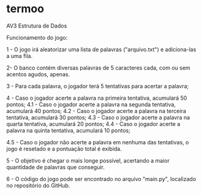 # termoo
AV3 Estrutura de Dados


Funcionamento do jogo:

1 - O jogo irá aleatorizar uma lista de palavras ("arquivo.txt") e adiciona-las a uma fila.

2- O banco contém diversas palavras de 5 caracteres cada, com ou sem acentos agudos, apenas.

3 - Para cada palavra, o jogador terá 5 tentativas para acertar a palavra;

4 - Caso o jogador acerte a palavra na primeira tentativa, acumulará 50 pontos;
4.1 - Caso o jogador acerte a palavra na segunda tentativa, acumulará 40 pontos;
4.2 - Caso o jogador acerte a palavra na terceira tentativa, acumulará 30 pontos;
4.3 - Caso o jogador acerte a palavra na quarta tentativa, acumulará 20 pontos;
4.4 - Caso o jogador acerte a palavra na quinta tentativa, acumulará 10 pontos;

4.5 - Caso o jogador não acerte a palavra em nenhuma das tentativas, o jogo é resetado e a pontuação total é exibida.

5 - O objetivo é chegar o mais longe possível, acertando a maior quantidade de palavras que conseguir.

6 - O código do jogo pode ser encontrado no arquivo "main.py", localizado no repositório do GitHub. 

